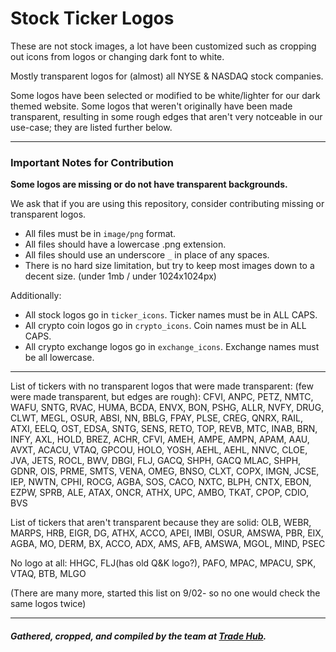 # Stock Ticker Logos

These are not stock images, a lot have been customized such as cropping out icons from logos or changing dark font to white.

Mostly transparent logos for (almost) all NYSE & NASDAQ stock companies.

Some logos have been selected or modified to be white/lighter for our dark themed website. Some logos that weren't originally have been made transparent, resulting in some rough edges that aren't very notceable in our use-case; they are listed further below.

---

### Important Notes for Contribution

**Some logos are missing or do not have transparent backgrounds.**

We ask that if you are using this repository, consider contributing missing or transparent logos.

- All files must be in `image/png` format.
- All files should have a lowercase .png extension.
- All files should use an underscore `_` in place of any spaces.
- There is no hard size limitation, but try to keep most images down to a decent size. (under 1mb / under 1024x1024px)

Additionally:

- All stock logos go in `ticker_icons`. Ticker names must be in ALL CAPS.
- All crypto coin logos go in `crypto_icons`. Coin names must be in ALL CAPS.
- All crypto exchange logos go in `exchange_icons`. Exchange names must be all lowercase.

---

List of tickers with no transparent logos that were made transparent: (few were made transparent, but edges are rough): CFVI, ANPC, PETZ, NMTC, WAFU, SNTG, RVAC, HUMA, BCDA, ENVX, BON, PSHG, ALLR, NVFY, DRUG, CLWT, MEGL, OSUR, ABSI, NN, BBLG, FPAY, PLSE, CREG, QNRX, RAIL, ATXI, EELQ, OST, EDSA, SNTG, SENS, RETO, TOP, REVB, MTC, INAB, BRN, INFY, AXL, HOLD, BREZ, ACHR, CFVI, AMEH, AMPE, AMPN, APAM, AAU, AVXT, ACACU, VTAQ, GPCOU, HOLO, YOSH, AEHL, AEHL, NNVC, CLOE, JVA, JETS, ROCL, BWV, DBGI, FLJ, GACQ, SHPH, GACQ MLAC, SHPH, GDNR, OIS, PRME, SMTS, VENA, OMEG, BNSO, CLXT, COPX, IMGN, JCSE, IEP, NWTN, CPHI, ROCG, AGBA, SOS, CACO, NXTC, BLPH, CNTX, EBON, EZPW, SPRB, ALE, ATAX, ONCR, ATHX, UPC, AMBO, TKAT, CPOP, CDIO, BVS

List of tickers that aren't transparent because they are solid: OLB, WEBR, MARPS, HRB, EIGR, DG, ATHX, ACCO, APEI, IMBI, OSUR, AMSWA, PBR, EIX, AGBA, MO, DERM, BX, ACCO, ADX, AMS, AFB, AMSWA, MGOL, MIND, PSEC

No logo at all: HHGC, FLJ(has old Q&K logo?), PAFO, MPAC, MPACU, SPK, VTAQ, BTB, MLGO

(There are many more, started this list on 9/02- so no one would check the same logos twice)

---

##### Gathered, cropped, and compiled by the team at [Trade Hub](https://thetradehub.net "A free social trading app.").
